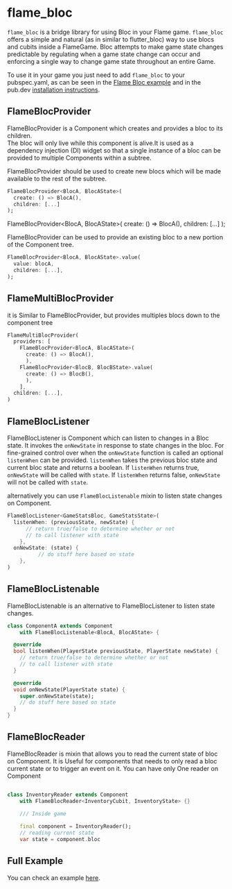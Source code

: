 # flame_bloc

`flame_bloc` is a bridge library for using Bloc in your Flame game. `flame_bloc` offers a simple and
natural (as in similar to flutter_bloc) way to use blocs and cubits inside a FlameGame. Bloc
attempts to make game state changes predictable by regulating when a game state change can occur and
enforcing a single way to change game state throughout an entire Game.

To use it in your game you just need to add `flame_bloc` to your pubspec.yaml, as can be seen in the
[Flame Bloc example](https://github.com/flame-engine/flame/tree/main/packages/flame_bloc/example)
and in the pub.dev [installation instructions](https://pub.dev/packages/flame_bloc).


## FlameBlocProvider

FlameBlocProvider is a Component which creates and provides a bloc to its children.  
The bloc will only live while this component is alive.It is used as a dependency injection (DI)
widget so that a single instance of a bloc can be provided to multiple Components within a subtree.

FlameBlocProvider should be used to create new blocs which will be made available to the rest of the
subtree.

```dart
FlameBlocProvider<BlocA, BlocAState>(
  create: () => BlocA(),
  children: [...]
);
```

FlameBlocProvider<BlocA, BlocAState>(
    create: () => BlocA(),
    children: [...]
);


FlameBlocProvider can be used to provide an existing bloc to a new portion of the Component tree.

```dart
FlameBlocProvider<BlocA, BlocAState>.value(
  value: blocA,
  children: [...],
);
```


## FlameMultiBlocProvider

it is Similar to FlameBlocProvider, but provides multiples blocs down to the component tree

```dart
FlameMultiBlocProvider(
  providers: [
    FlameBlocProvider<BlocA, BlocAState>(
      create: () => BlocA(),
      ),
    FlameBlocProvider<BlocB, BlocBState>.value(
      create: () => BlocB(),
      ),
    ],
  children: [...],
)
```


## FlameBlocListener

FlameBlocListener is Component which can listen to changes in a Bloc state. It invokes
the `onNewState` in response to state changes in the bloc. For fine-grained control over when
the `onNewState` function is called an optional `listenWhen` can be provided. `listenWhen` takes the
previous bloc state and current bloc state and returns a boolean. If `listenWhen` returns
true, `onNewState` will be called with `state`. If `listenWhen` returns false, `onNewState` will not
be called with `state`.

alternatively you can use `FlameBlocListenable` mixin to listen state changes on Component.

```dart
FlameBlocListener<GameStatsBloc, GameStatsState>(
  listenWhen: (previousState, newState) {
      // return true/false to determine whether or not
      // to call listener with state
    },
  onNewState: (state) {
          // do stuff here based on state
    },
)
```


## FlameBlocListenable

FlameBlocListenable is an alternative to FlameBlocListener to listen state changes.

```dart
class ComponentA extends Component
    with FlameBlocListenable<BlocA, BlocAState> {

  @override
  bool listenWhen(PlayerState previousState, PlayerState newState) {
    // return true/false to determine whether or not
    // to call listener with state
  }

  @override
  void onNewState(PlayerState state) {
    super.onNewState(state);
    // do stuff here based on state
  }
}
```


## FlameBlocReader

FlameBlocReader is mixin that allows you to read the current state of bloc on Component. It is
Useful for components that needs to only read a bloc current state or to trigger an event on it. You
can have only One reader on Component


```dart

class InventoryReader extends Component
    with FlameBlocReader<InventoryCubit, InventoryState> {}

    /// Inside game
    
    final component = InventoryReader();
    // reading current state
    var state = component.bloc
```


## Full Example

You can check an example
[here](https://github.com/flame-engine/flame/tree/main/packages/flame_bloc/example).
